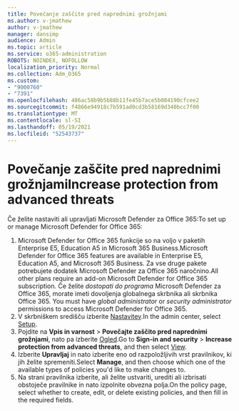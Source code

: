 ```yaml
---
title: Povečanje zaščite pred naprednimi grožnjami
ms.author: v-jmathew
author: v-jmathew
manager: dansimp
audience: Admin
ms.topic: article
ms.service: o365-administration
ROBOTS: NOINDEX, NOFOLLOW
localization_priority: Normal
ms.collection: Adm_O365
ms.custom:
- "9000760"
- "7391"
ms.openlocfilehash: 486ac58b9b5b88b11fe45b7ace5b084190cfcee2
ms.sourcegitcommit: f4866e94918c7b591ad0cd3b58169d340bcc7f00
ms.translationtype: MT
ms.contentlocale: sl-SI
ms.lasthandoff: 05/19/2021
ms.locfileid: "52543737"
---
```

# <a name="increase-protection-from-advanced-threats"></a><span data-ttu-id="f860d-102">Povečanje zaščite pred naprednimi grožnjami</span><span class="sxs-lookup"><span data-stu-id="f860d-102">Increase protection from advanced threats</span></span>

<span data-ttu-id="f860d-103">Če želite nastaviti ali upravljati Microsoft Defender za Office 365:</span><span class="sxs-lookup"><span data-stu-id="f860d-103">To set up or manage Microsoft Defender for Office 365:</span></span>

1. <span data-ttu-id="f860d-104">Microsoft Defender for Office 365 funkcije so na voljo v paketih Enterprise E5, Education A5 in Microsoft 365 Business.</span><span class="sxs-lookup"><span data-stu-id="f860d-104">Microsoft Defender for Office 365 features are available in Enterprise E5, Education A5, and Microsoft 365 Business.</span></span> <span data-ttu-id="f860d-105">Za vse druge pakete potrebujete dodatek Microsoft Defender za Office 365 naročnino.</span><span class="sxs-lookup"><span data-stu-id="f860d-105">All other plans require an add-on Microsoft Defender for Office 365 subscription.</span></span> <span data-ttu-id="f860d-106">Če želite *dostopati do programa* Microsoft Defender za Office 365, morate imeti dovoljenja globalnega skrbnika ali skrbnika Office 365. </span><span class="sxs-lookup"><span data-stu-id="f860d-106">You must have *global administrator* or *security administrator* permissions to access Microsoft Defender for Office 365.</span></span>
2. <span data-ttu-id="f860d-107">V skrbniškem središču izberite [Nastavitev](https://go.microsoft.com/fwlink/p/?linkid=2075721).</span><span class="sxs-lookup"><span data-stu-id="f860d-107">In the admin center, select [Setup](https://go.microsoft.com/fwlink/p/?linkid=2075721).</span></span>
3. <span data-ttu-id="f860d-108">Pojdite na **Vpis in varnost**  >  **Povečajte zaščito pred naprednimi grožnjami**, nato pa izberite [Ogled](https://go.microsoft.com/fwlink/?linkid=2109302).</span><span class="sxs-lookup"><span data-stu-id="f860d-108">Go to **Sign-in and security** > **Increase protection from advanced threats**, and then select [View](https://go.microsoft.com/fwlink/?linkid=2109302).</span></span>
4. <span data-ttu-id="f860d-109">Izberite **Upravljaj** in nato izberite eno od razpoložljivih vrst pravilnikov, ki jih želite spremeniti.</span><span class="sxs-lookup"><span data-stu-id="f860d-109">Select **Manage**, and then choose which one of the available types of policies you'd like to make changes to.</span></span>
5. <span data-ttu-id="f860d-110">Na strani pravilnika izberite, ali želite ustvariti, urediti ali izbrisati obstoječe pravilnike in nato izpolnite obvezna polja.</span><span class="sxs-lookup"><span data-stu-id="f860d-110">On the policy page, select whether to create, edit, or delete existing policies, and then fill in the required fields.</span></span>

